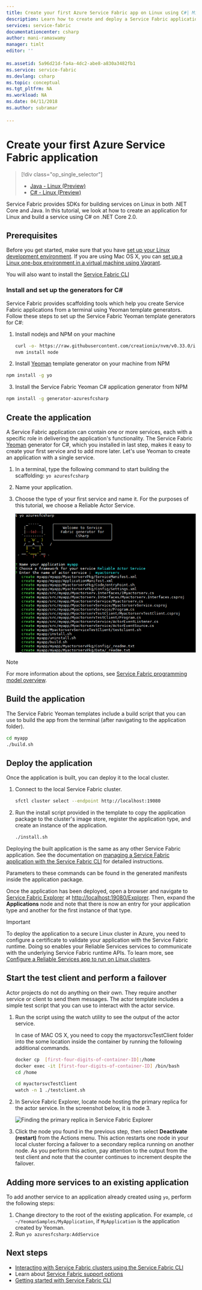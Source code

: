 ```yaml
---
title: Create your first Azure Service Fabric app on Linux using C#| Microsoft Docs
description: Learn how to create and deploy a Service Fabric application using C# and .NET Core 2.0.
services: service-fabric
documentationcenter: csharp
author: mani-ramaswamy
manager: timlt
editor: ''

ms.assetid: 5a96d21d-fa4a-4dc2-abe8-a830a3482fb1
ms.service: service-fabric
ms.devlang: csharp
ms.topic: conceptual
ms.tgt_pltfrm: NA
ms.workload: NA
ms.date: 04/11/2018
ms.author: subramar

---
```

# Create your first Azure Service Fabric application
> [!div class="op_single_selector"]
> * [Java - Linux (Preview)](service-fabric-create-your-first-linux-application-with-java.md)
> * [C# - Linux (Preview)](service-fabric-create-your-first-linux-application-with-csharp.md)
>
>

Service Fabric provides SDKs for building services on Linux in both .NET Core and Java. In this tutorial, we look at how to create an application for Linux and build a service using C# on .NET Core 2.0.

## Prerequisites
Before you get started, make sure that you have [set up your Linux development environment](service-fabric-get-started-linux.md). If you are using Mac OS X, you can [set up a Linux one-box environment in a virtual machine using Vagrant](service-fabric-get-started-mac.md).

You will also want to install the [Service Fabric CLI](service-fabric-cli.md)

### Install and set up the generators for C\#
Service Fabric provides scaffolding tools which help you create Service Fabric applications from a terminal using Yeoman template generators. Follow these steps to set up the Service Fabric Yeoman template generators for C#:

1. Install nodejs and NPM on your machine

   ```bash
   curl -o- https://raw.githubusercontent.com/creationix/nvm/v0.33.0/install.sh | bash 
   nvm install node 
   ```
2. Install [Yeoman](http://yeoman.io/) template generator on your machine from NPM

  ```bash
  npm install -g yo
  ```
3. Install the Service Fabric Yeoman C# application generator from NPM

  ```bash
  npm install -g generator-azuresfcsharp
  ```

## Create the application
A Service Fabric application can contain one or more services, each with a specific role in delivering the application's functionality. The Service Fabric [Yeoman](http://yeoman.io/) generator for C#, which you installed in last step, makes it easy to create your first service and to add more later. Let's use Yeoman to create an application with a single service.

1. In a terminal, type the following command to start building the scaffolding: `yo azuresfcsharp`
2. Name your application.
3. Choose the type of your first service and name it. For the purposes of this tutorial, we choose a Reliable Actor Service.

   ![Service Fabric Yeoman generator for C#][sf-yeoman]

> [!NOTE]
> For more information about the options, see [Service Fabric programming model overview](service-fabric-choose-framework.md).
>
>

## Build the application
The Service Fabric Yeoman templates include a build script that you can use to build the app from the terminal (after navigating to the application folder).

  ```sh
 cd myapp
 ./build.sh
  ```

## Deploy the application

Once the application is built, you can deploy it to the local cluster.

1. Connect to the local Service Fabric cluster.

    ```bash
    sfctl cluster select --endpoint http://localhost:19080
    ```

2. Run the install script provided in the template to copy the application package to the cluster's image store, register the application type, and create an instance of the application.

    ```bash
    ./install.sh
    ```

Deploying the built application is the same as any other Service Fabric application. See the documentation on
[managing a Service Fabric application with the Service Fabric CLI](service-fabric-application-lifecycle-sfctl.md) for
detailed instructions.

Parameters to these commands can be found in the generated manifests inside the application package.

Once the application has been deployed, open a browser and navigate to
[Service Fabric Explorer](service-fabric-visualizing-your-cluster.md) at
[http://localhost:19080/Explorer](http://localhost:19080/Explorer). Then, expand the **Applications** node and note
that there is now an entry for your application type and another for the first instance of that type.

> [!IMPORTANT]
> To deploy the application to a secure Linux cluster in Azure, you need to configure a certificate to validate your application with the Service Fabric runtime. Doing so enables your Reliable Services services to communicate with the underlying Service Fabric runtime APIs. To learn more, see [Configure a Reliable Services app to run on Linux clusters](./service-fabric-configure-certificates-linux.md#configure-a-reliable-services-app-to-run-on-linux-clusters).  
>

## Start the test client and perform a failover
Actor projects do not do anything on their own. They require another service or client to send them messages. The actor
template includes a simple test script that you can use to interact with the actor service.

1. Run the script using the watch utility to see the output of the actor service.

   In case of MAC OS X, you need to copy the myactorsvcTestClient folder into the some location inside the container by running the following additional commands.
    
    ```bash
    docker cp  [first-four-digits-of-container-ID]:/home
    docker exec -it [first-four-digits-of-container-ID] /bin/bash
    cd /home
    ```
    
    ```bash
    cd myactorsvcTestClient
    watch -n 1 ./testclient.sh
    ```
2. In Service Fabric Explorer, locate node hosting the primary replica for the actor service. In the screenshot below, it is node 3.

    ![Finding the primary replica in Service Fabric Explorer][sfx-primary]
3. Click the node you found in the previous step, then select **Deactivate (restart)** from the Actions menu. This action restarts one node in your local cluster forcing a failover to a secondary replica running on another node. As you perform this action, pay attention to the output from the test client and note that the counter continues to increment despite the failover.

## Adding more services to an existing application

To add another service to an application already created using `yo`, perform the following steps:
1. Change directory to the root of the existing application.  For example, `cd ~/YeomanSamples/MyApplication`, if `MyApplication` is the application created by Yeoman.
2. Run `yo azuresfcsharp:AddService`

## Next steps

* [Interacting with Service Fabric clusters using the Service Fabric CLI](service-fabric-cli.md)
* Learn about [Service Fabric support options](service-fabric-support.md)
* [Getting started with Service Fabric CLI](service-fabric-cli.md)

<!-- Images -->
[sf-yeoman]: ./media/service-fabric-create-your-first-linux-application-with-csharp/yeoman-csharp.png
[sfx-primary]: ./media/service-fabric-create-your-first-linux-application-with-csharp/sfx-primary.png
